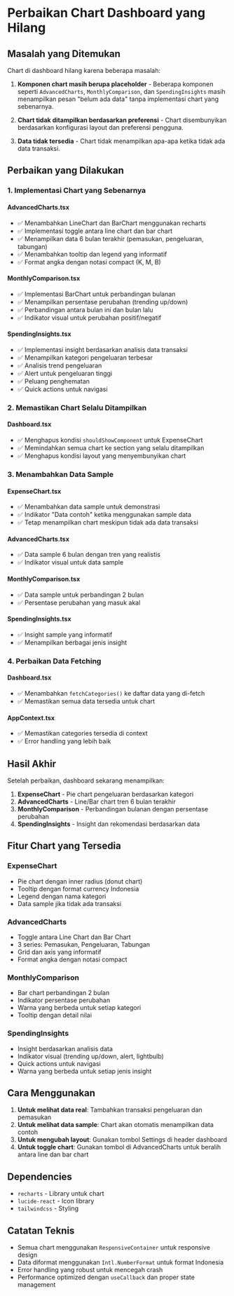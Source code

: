 # Perbaikan Chart Dashboard yang Hilang

## Masalah yang Ditemukan

Chart di dashboard hilang karena beberapa masalah:

1. **Komponen chart masih berupa placeholder** - Beberapa komponen seperti `AdvancedCharts`, `MonthlyComparison`, dan `SpendingInsights` masih menampilkan pesan "belum ada data" tanpa implementasi chart yang sebenarnya.

2. **Chart tidak ditampilkan berdasarkan preferensi** - Chart disembunyikan berdasarkan konfigurasi layout dan preferensi pengguna.

3. **Data tidak tersedia** - Chart tidak menampilkan apa-apa ketika tidak ada data transaksi.

## Perbaikan yang Dilakukan

### 1. Implementasi Chart yang Sebenarnya

#### AdvancedCharts.tsx
- ✅ Menambahkan LineChart dan BarChart menggunakan recharts
- ✅ Implementasi toggle antara line chart dan bar chart
- ✅ Menampilkan data 6 bulan terakhir (pemasukan, pengeluaran, tabungan)
- ✅ Menambahkan tooltip dan legend yang informatif
- ✅ Format angka dengan notasi compact (K, M, B)

#### MonthlyComparison.tsx
- ✅ Implementasi BarChart untuk perbandingan bulanan
- ✅ Menampilkan persentase perubahan (trending up/down)
- ✅ Perbandingan antara bulan ini dan bulan lalu
- ✅ Indikator visual untuk perubahan positif/negatif

#### SpendingInsights.tsx
- ✅ Implementasi insight berdasarkan analisis data transaksi
- ✅ Menampilkan kategori pengeluaran terbesar
- ✅ Analisis trend pengeluaran
- ✅ Alert untuk pengeluaran tinggi
- ✅ Peluang penghematan
- ✅ Quick actions untuk navigasi

### 2. Memastikan Chart Selalu Ditampilkan

#### Dashboard.tsx
- ✅ Menghapus kondisi `shouldShowComponent` untuk ExpenseChart
- ✅ Memindahkan semua chart ke section yang selalu ditampilkan
- ✅ Menghapus kondisi layout yang menyembunyikan chart

### 3. Menambahkan Data Sample

#### ExpenseChart.tsx
- ✅ Menambahkan data sample untuk demonstrasi
- ✅ Indikator "Data contoh" ketika menggunakan sample data
- ✅ Tetap menampilkan chart meskipun tidak ada data transaksi

#### AdvancedCharts.tsx
- ✅ Data sample 6 bulan dengan tren yang realistis
- ✅ Indikator visual untuk data sample

#### MonthlyComparison.tsx
- ✅ Data sample untuk perbandingan 2 bulan
- ✅ Persentase perubahan yang masuk akal

#### SpendingInsights.tsx
- ✅ Insight sample yang informatif
- ✅ Menampilkan berbagai jenis insight

### 4. Perbaikan Data Fetching

#### Dashboard.tsx
- ✅ Menambahkan `fetchCategories()` ke daftar data yang di-fetch
- ✅ Memastikan semua data tersedia untuk chart

#### AppContext.tsx
- ✅ Memastikan categories tersedia di context
- ✅ Error handling yang lebih baik

## Hasil Akhir

Setelah perbaikan, dashboard sekarang menampilkan:

1. **ExpenseChart** - Pie chart pengeluaran berdasarkan kategori
2. **AdvancedCharts** - Line/Bar chart tren 6 bulan terakhir
3. **MonthlyComparison** - Perbandingan bulanan dengan persentase perubahan
4. **SpendingInsights** - Insight dan rekomendasi berdasarkan data

## Fitur Chart yang Tersedia

### ExpenseChart
- Pie chart dengan inner radius (donut chart)
- Tooltip dengan format currency Indonesia
- Legend dengan nama kategori
- Data sample jika tidak ada transaksi

### AdvancedCharts
- Toggle antara Line Chart dan Bar Chart
- 3 series: Pemasukan, Pengeluaran, Tabungan
- Grid dan axis yang informatif
- Format angka dengan notasi compact

### MonthlyComparison
- Bar chart perbandingan 2 bulan
- Indikator persentase perubahan
- Warna yang berbeda untuk setiap kategori
- Tooltip dengan detail nilai

### SpendingInsights
- Insight berdasarkan analisis data
- Indikator visual (trending up/down, alert, lightbulb)
- Quick actions untuk navigasi
- Warna yang berbeda untuk setiap jenis insight

## Cara Menggunakan

1. **Untuk melihat data real**: Tambahkan transaksi pengeluaran dan pemasukan
2. **Untuk melihat data sample**: Chart akan otomatis menampilkan data contoh
3. **Untuk mengubah layout**: Gunakan tombol Settings di header dashboard
4. **Untuk toggle chart**: Gunakan tombol di AdvancedCharts untuk beralih antara line dan bar chart

## Dependencies

- `recharts` - Library untuk chart
- `lucide-react` - Icon library
- `tailwindcss` - Styling

## Catatan Teknis

- Semua chart menggunakan `ResponsiveContainer` untuk responsive design
- Data diformat menggunakan `Intl.NumberFormat` untuk format Indonesia
- Error handling yang robust untuk mencegah crash
- Performance optimized dengan `useCallback` dan proper state management 